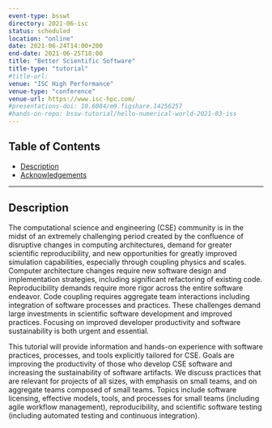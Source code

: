 ```yaml
---
event-type: bsswt
directory: 2021-06-isc
status: scheduled
location: "online"
date: 2021-06-24T14:00+200
end-date: 2021-06-25T18:00
title: "Better Scientific Software"
title-type: "tutorial"
#title-url:
venue: "ISC High Performance"
venue-type: "conference"
venue-url: https://www.isc-hpc.com/
#presentations-doi: 10.6084/m9.figshare.14256257
#hands-on-repo: bssw-tutorial/hello-numerical-world-2021-03-iss
---
```

## Table of Contents
* [Description](#description)
* [Acknowledgements](#acknowledgements)

---
## Description

The computational science and engineering (CSE) community is in the midst of an extremely challenging period created by the confluence of disruptive changes in computing architectures, demand for greater scientific reproducibility, and new opportunities for greatly improved simulation capabilities, especially through coupling physics and scales.  Computer architecture changes require new software design and implementation strategies, including significant refactoring of existing code. Reproducibility demands require more rigor across the entire software endeavor. Code coupling requires aggregate team interactions including integration of software processes and practices.  These challenges demand large investments in scientific software development and improved practices.  Focusing on improved developer productivity and software sustainability is both urgent and essential.

This tutorial will provide information and hands-on experience with software practices, processes, and tools explicitly tailored for CSE.  Goals are improving the productivity of those who develop CSE software and increasing the sustainability of software artifacts.  We discuss practices that are relevant for projects of all sizes, with emphasis on small teams, and on aggregate teams composed of small teams.  Topics include software licensing, effective models, tools, and processes for small teams (including agile workflow management), reproducibility, and scientific software testing (including automated testing and continuous integration).